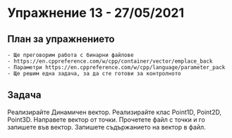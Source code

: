 # Упражнение 13 - 27/05/2021
## План за упражнението
	- Ще преговорим работа с бинарни файлове
	- https://en.cppreference.com/w/cpp/container/vector/emplace_back
	- Параметри https://en.cppreference.com/w/cpp/language/parameter_pack
	- Ще решим една задача, за да сте готови за контролното

## Задача
Реализирайте Динамичен вектор. Реализирайте клас Point1D, Point2D, Point3D. Направете вектор от точки. Прочетете файл с точки и го запишете във вектор. Запишете съдържанието на вектор в файл.
